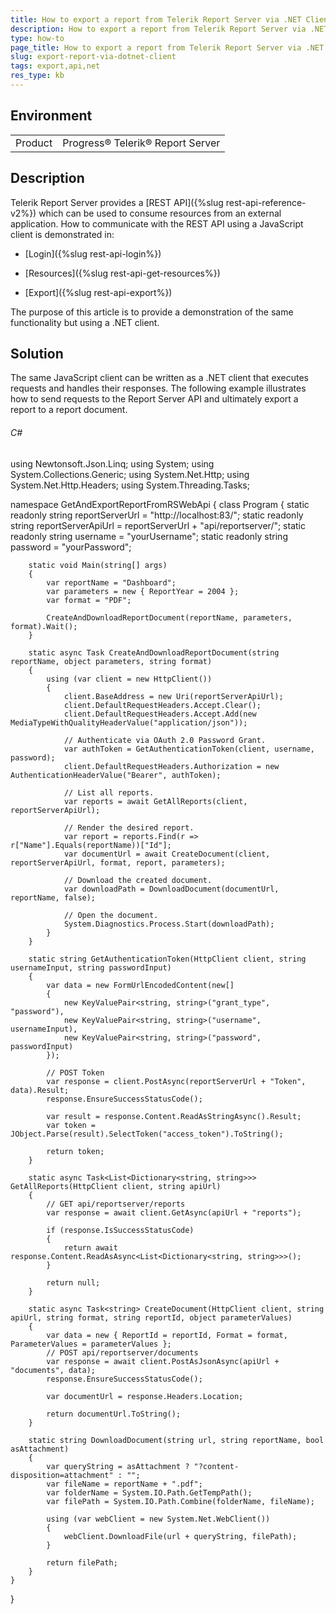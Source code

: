 ```yaml
---
title: How to export a report from Telerik Report Server via .NET Client
description: How to export a report from Telerik Report Server via .NET Client
type: how-to
page_title: How to export a report from Telerik Report Server via .NET Client
slug: export-report-via-dotnet-client
tags: export,api,net
res_type: kb
---
```


## Environment

<table>
 <tr>
  <td>Product</td>
  <td>Progress® Telerik® Report Server</td>
 </tr>
</table>


## Description

Telerik Report Server provides a [REST API]({%slug rest-api-reference-v2%}) which can be used to consume resources from an external application. How to communicate with the REST API using a JavaScript client is demonstrated in:

- [Login]({%slug rest-api-login%})

- [Resources]({%slug rest-api-get-resources%})

- [Export]({%slug rest-api-export%})

The purpose of this article is to provide a demonstration of the same functionality but using a .NET client.

## Solution

The same JavaScript client can be written as a .NET client that executes requests and handles their responses. The following example illustrates how to send requests to the Report Server API and ultimately export a report to a report document.

###### C# #

using Newtonsoft.Json.Linq;
using System;
using System.Collections.Generic;
using System.Net.Http;
using System.Net.Http.Headers;
using System.Threading.Tasks;

namespace GetAndExportReportFromRSWebApi
{
    class Program
    {
        static readonly string reportServerUrl = "http://localhost:83/";
        static readonly string reportServerApiUrl = reportServerUrl + "api/reportserver/";
        static readonly string username = "yourUsername";
        static readonly string password = "yourPassword";

        static void Main(string[] args)
        {
            var reportName = "Dashboard";
            var parameters = new { ReportYear = 2004 };
            var format = "PDF";

            CreateAndDownloadReportDocument(reportName, parameters, format).Wait();
        }

        static async Task CreateAndDownloadReportDocument(string reportName, object parameters, string format)
        {
            using (var client = new HttpClient())
            {
                client.BaseAddress = new Uri(reportServerApiUrl);
                client.DefaultRequestHeaders.Accept.Clear();
                client.DefaultRequestHeaders.Accept.Add(new MediaTypeWithQualityHeaderValue("application/json"));

                // Authenticate via OAuth 2.0 Password Grant.
                var authToken = GetAuthenticationToken(client, username, password);
                client.DefaultRequestHeaders.Authorization = new AuthenticationHeaderValue("Bearer", authToken);

                // List all reports.
                var reports = await GetAllReports(client, reportServerApiUrl);

                // Render the desired report.
                var report = reports.Find(r => r["Name"].Equals(reportName))["Id"];
                var documentUrl = await CreateDocument(client, reportServerApiUrl, format, report, parameters);

                // Download the created document.
                var downloadPath = DownloadDocument(documentUrl, reportName, false);

                // Open the document.
                System.Diagnostics.Process.Start(downloadPath);
            }
        }

        static string GetAuthenticationToken(HttpClient client, string usernameInput, string passwordInput)
        {
            var data = new FormUrlEncodedContent(new[]
            {
                new KeyValuePair<string, string>("grant_type", "password"),
                new KeyValuePair<string, string>("username", usernameInput),
                new KeyValuePair<string, string>("password", passwordInput)
            });

            // POST Token
            var response = client.PostAsync(reportServerUrl + "Token", data).Result;
            response.EnsureSuccessStatusCode();

            var result = response.Content.ReadAsStringAsync().Result;
            var token = JObject.Parse(result).SelectToken("access_token").ToString();

            return token;
        }

        static async Task<List<Dictionary<string, string>>> GetAllReports(HttpClient client, string apiUrl)
        {
            // GET api/reportserver/reports
            var response = await client.GetAsync(apiUrl + "reports");

            if (response.IsSuccessStatusCode)
            {
                return await response.Content.ReadAsAsync<List<Dictionary<string, string>>>();
            }

            return null;
        }

        static async Task<string> CreateDocument(HttpClient client, string apiUrl, string format, string reportId, object parameterValues)
        {
            var data = new { ReportId = reportId, Format = format, ParameterValues = parameterValues };
            // POST api/reportserver/documents
            var response = await client.PostAsJsonAsync(apiUrl + "documents", data);
            response.EnsureSuccessStatusCode();

            var documentUrl = response.Headers.Location;

            return documentUrl.ToString();
        }

        static string DownloadDocument(string url, string reportName, bool asAttachment)
        {
            var queryString = asAttachment ? "?content-disposition=attachment" : "";
            var fileName = reportName + ".pdf";
            var folderName = System.IO.Path.GetTempPath();
            var filePath = System.IO.Path.Combine(folderName, fileName);

            using (var webClient = new System.Net.WebClient())
            {
                webClient.DownloadFile(url + queryString, filePath);
            }

            return filePath;
        }
    }
}
